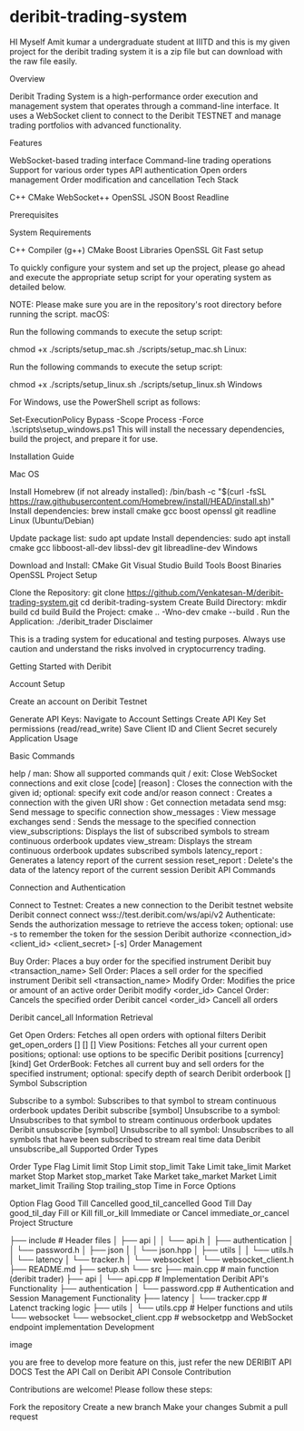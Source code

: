 # deribit-trading-system

HI Myself Amit kumar a undergraduate student at IIITD and this is my given project for the deribit trading system it is a zip file but can download with the raw file easily.

Overview

Deribit Trading System is a high-performance order execution and management system that operates through a command-line interface. It uses a WebSocket client to connect to the Deribit TESTNET and manage trading portfolios with advanced functionality.


Features


WebSocket-based trading interface
Command-line trading operations
Support for various order types
API authentication
Open orders management
Order modification and cancellation
Tech Stack

C++ CMake WebSocket++ OpenSSL JSON Boost Readline

Prerequisites

System Requirements

C++ Compiler (g++)
CMake
Boost Libraries
OpenSSL
Git
Fast setup

To quickly configure your system and set up the project, please go ahead and execute the appropriate setup script for your operating system as detailed below.

NOTE: Please make sure you are in the repository's root directory before running the script.
macOS:

Run the following commands to execute the setup script:

chmod +x ./scripts/setup_mac.sh
./scripts/setup_mac.sh
Linux:

Run the following commands to execute the setup script:

chmod +x ./scripts/setup_linux.sh
./scripts/setup_linux.sh
Windows

For Windows, use the PowerShell script as follows:

Set-ExecutionPolicy Bypass -Scope Process -Force
.\scripts\setup_windows.ps1
This will install the necessary dependencies, build the project, and prepare it for use.

Installation Guide

Mac OS

Install Homebrew (if not already installed):
/bin/bash -c "$(curl -fsSL https://raw.githubusercontent.com/Homebrew/install/HEAD/install.sh)"
Install dependencies:
brew install cmake gcc boost openssl git readline
Linux (Ubuntu/Debian)

Update package list:
sudo apt update
Install dependencies:
sudo apt install cmake gcc libboost-all-dev libssl-dev git libreadline-dev
Windows

Download and Install:
CMake
Git
Visual Studio Build Tools
Boost Binaries
OpenSSL
Project Setup

Clone the Repository:
git clone https://github.com/Venkatesan-M/deribit-trading-system.git
cd deribit-trading-system
Create Build Directory:
mkdir build
cd build
Build the Project:
cmake .. -Wno-dev
cmake --build .
Run the Application:
./deribit_trader
Disclaimer

This is a trading system for educational and testing purposes. Always use caution and understand the risks involved in cryptocurrency trading.

Getting Started with Deribit

Account Setup

Create an account on Deribit Testnet


Generate API Keys:
Navigate to Account Settings
Create API Key
Set permissions (read/read_write)
Save Client ID and Client Secret securely
Application Usage

Basic Commands

help / man: Show all supported commands
quit / exit: Close WebSocket connections and exit
close <id> [code] [reason] : Closes the connection with the given id; optional: specify exit code and/or reason
connect <URI> : Creates a connection with the given URI
show <id>: Get connection metadata
send <id> msg: Send message to specific connection
show_messages <id>: View message exchanges
send <id> <message>: Sends the message to the specified connection
view_subscriptions: Displays the list of subscribed symbols to stream continuous orderbook updates
view_stream: Displays the stream continuous orderbook updates subscribed symbols
latency_report : Generates a latency report of the current session
reset_report : Delete's the data of the latency report of the current session
Deribit API Commands

Connection and Authentication

Connect to Testnet: Creates a new connection to the Deribit testnet website
Deribit connect
connect wss://test.deribit.com/ws/api/v2
Authenticate: Sends the authorization message to retrieve the access token; optional: use -s to remember the token for the session
Deribit <id> authorize <connection_id> <client_id> <client_secret> [-s]
Order Management

Buy Order: Places a buy order for the specified instrument
Deribit <id> buy <instrument> <transaction_name>
Sell Order: Places a sell order for the specified instrument
Deribit <id> sell <instrument> <transaction_name>
Modify Order: Modifies the price or amount of an active order
Deribit <id> modify <order_id>
Cancel Order: Cancels the specified order
Deribit <id> cancel <order_id>
Cancell all orders

Deribit <id> cancel_all
Information Retrieval

Get Open Orders: Fetches all open orders with optional filters
Deribit <id> get_open_orders [<currency>] [<instrument>] [<label>]
View Positions: Fetches all your current open positions; optional: use options to be specific
Deribit <id> positions [currency] [kind]
Get OrderBook: Fetches all current buy and sell orders for the specified instrument; optional: specify depth of search
Deribit <id> orderbook <instrument> [<depth>]
Symbol Subscription

Subscribe to a symbol: Subscribes to that symbol to stream continuous orderbook updates
Deribit <id> subscribe [symbol]
Unsubscribe to a symbol: Unsubscribes to that symbol to stream continuous orderbook updates
Deribit <id> unsubscribe [symbol]
Unsubscribe to all symbol: Unsubscribes to all symbols that have been subscribed to stream real time data
Deribit <id> unsubscribe_all
Supported Order Types

Order Type	Flag
Limit	limit
Stop Limit	stop_limit
Take Limit	take_limit
Market	market
Stop Market	stop_market
Take Market	take_market
Market Limit	market_limit
Trailing Stop	trailing_stop
Time in Force Options

Option	Flag
Good Till Cancelled	good_til_cancelled
Good Till Day	good_til_day
Fill or Kill	fill_or_kill
Immediate or Cancel	immediate_or_cancel
Project Structure

├── include # Header files
│   ├── api
│   │   └── api.h
│   ├── authentication
│   │   └── password.h
│   ├── json
│   │   └── json.hpp
│   ├── utils
│   │   └── utils.h 
│   └── latency
│       └── tracker.h
│   └── websocket
│       └── websocket_client.h
├── README.md
├── setup.sh
└── src
    ├── main.cpp # main function (deribit trader)
    ├── api
    │   └── api.cpp # Implementation Deribit API's Functionality
    ├── authentication
    │   └── password.cpp # Authentication and Session Management Functionality
    ├── latency
    │   └── tracker.cpp # Latenct tracking logic
    ├── utils
    │   └── utils.cpp # Helper functions and utils
    └── websocket
        └── websocket_client.cpp # websocketpp and WebSocket endpoint implementation
Development

image

you are free to develop more feature on this, just refer the new DERIBIT API DOCS
Test the API Call on Deribit API Console
Contribution

Contributions are welcome! Please follow these steps:

Fork the repository
Create a new branch
Make your changes
Submit a pull request
